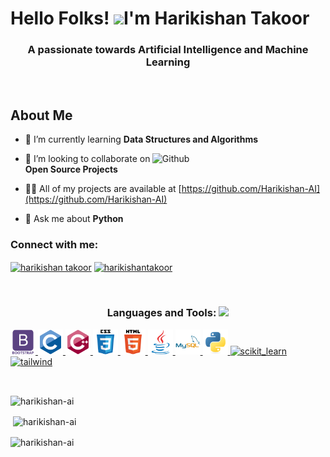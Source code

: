 <h1> Hello Folks! <img src = "https://raw.githubusercontent.com/MartinHeinz/MartinHeinz/master/wave.gif" width = 50px>I'm Harikishan Takoor</h1>
<h3 align="center">A passionate towards Artificial Intelligence and Machine Learning</h3>
<br>

<h2> About Me </h2>

- 🌱 I’m currently learning **Data Structures and Algorithms**

<img width="55%" align="right" alt="Github" src="https://raw.githubusercontent.com/onimur/.github/master/.resources/git-header.svg" />

- 👯 I’m looking to collaborate on **Open Source Projects**

- 👨‍💻 All of my projects are available at [https://github.com/Harikishan-AI](https://github.com/Harikishan-AI)

- 💬 Ask me about **Python**

<h3 align="left">Connect with me:</h3>
<p align="left">
<a href="https://linkedin.com/in/harikishan takoor" target="blank"><img align="center" src="https://raw.githubusercontent.com/rahuldkjain/github-profile-readme-generator/master/src/images/icons/Social/linked-in-alt.svg" alt="harikishan takoor" height="30" width="40" /></a>
<a href="https://www.hackerrank.com/harikishantakoor" target="blank"><img align="center" src="https://raw.githubusercontent.com/rahuldkjain/github-profile-readme-generator/master/src/images/icons/Social/hackerrank.svg" alt="harikishantakoor" height="30" width="40" /></a>
</p>
<br>
<h3 align="center">Languages and Tools:
<img src = "https://media2.giphy.com/media/QssGEmpkyEOhBCb7e1/giphy.gif?cid=ecf05e47a0n3gi1bfqntqmob8g9aid1oyj2wr3ds3mg700bl&rid=giphy.gif" width = 32px></h3>

<p align="left"> <a href="https://getbootstrap.com" target="_blank"> <img src="https://raw.githubusercontent.com/devicons/devicon/master/icons/bootstrap/bootstrap-plain-wordmark.svg" alt="bootstrap" width="40" height="40"/> </a> 
<a href="https://www.cprogramming.com/" target="_blank"> <img src="https://raw.githubusercontent.com/devicons/devicon/master/icons/c/c-original.svg" alt="c" width="40" height="40"/> </a> 
<a href="https://www.w3schools.com/cpp/" target="_blank"> <img src="https://raw.githubusercontent.com/devicons/devicon/master/icons/cplusplus/cplusplus-original.svg" alt="cplusplus" width="40" height="40"/> </a> 
<a href="https://www.w3schools.com/css/" target="_blank"> <img src="https://raw.githubusercontent.com/devicons/devicon/master/icons/css3/css3-original-wordmark.svg" alt="css3" width="40" height="40"/> </a> 
<a href="https://www.w3.org/html/" target="_blank"> <img src="https://raw.githubusercontent.com/devicons/devicon/master/icons/html5/html5-original-wordmark.svg" alt="html5" width="40" height="40"/> </a> 
<a href="https://www.java.com" target="_blank"> <img src="https://raw.githubusercontent.com/devicons/devicon/master/icons/java/java-original.svg" alt="java" width="40" height="40"/> </a> 
<a href="https://www.mysql.com/" target="_blank"> <img src="https://raw.githubusercontent.com/devicons/devicon/master/icons/mysql/mysql-original-wordmark.svg" alt="mysql" width="40" height="40"/> </a> 
<a href="https://www.python.org" target="_blank"> <img src="https://raw.githubusercontent.com/devicons/devicon/master/icons/python/python-original.svg" alt="python" width="40" height="40"/> </a> 
<a href="https://scikit-learn.org/" target="_blank"> <img src="https://upload.wikimedia.org/wikipedia/commons/0/05/Scikit_learn_logo_small.svg" alt="scikit_learn" width="40" height="40"/> </a> 
<a href="https://tailwindcss.com/" target="_blank"> <img src="https://www.vectorlogo.zone/logos/tailwindcss/tailwindcss-icon.svg" alt="tailwind" width="40" height="40"/> </a> </p>
<br>
<p align="center">
<p><img align="center" src="https://github-readme-stats.vercel.app/api/top-langs?username=harikishan-ai&show_icons=true&locale=en&layout=compact" alt="harikishan-ai" /></p>
<p>&nbsp;<img align="center" src="https://github-readme-stats.vercel.app/api?username=harikishan-ai&show_icons=true&locale=en" alt="harikishan-ai" /></p>
<p><img align="center" src="https://github-readme-streak-stats.herokuapp.com/?user=harikishan-ai&" alt="harikishan-ai" /></p>
</p>
